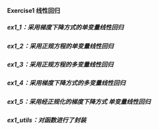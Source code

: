 #### Exercise1 线性回归
#####  ex1_1：采用梯度下降方式的单变量线性回归
#####  ex1_2：采用正规方程的单变量线性回归
#####  ex1_3：采用正规方程的多变量线性回归
#####  ex1_4：采用梯度下降方式的多变量线性回归
#####  ex1_5：采用经正规化的梯度下降方式 单变量线性回归
#####  ex1_utils：对函数进行了封装
